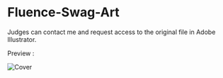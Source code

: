 # Fluence-Swag-Art

Judges can contact me and request access to the original file in Adobe Illustrator.


Preview :


![Cover](https://user-images.githubusercontent.com/101134545/157322602-984f8e32-cd66-4f97-9b50-4ed065b46839.jpg)

